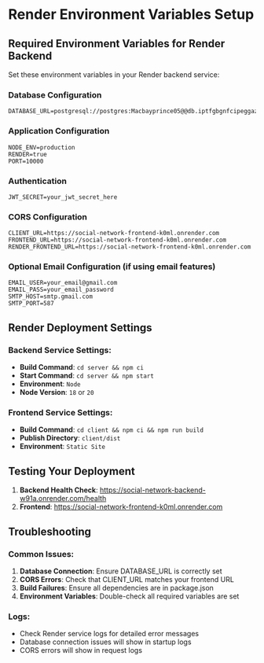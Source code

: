 # Render Environment Variables Setup

## Required Environment Variables for Render Backend

Set these environment variables in your Render backend service:

### Database Configuration
```
DATABASE_URL=postgresql://postgres:Macbayprince05@@db.iptfgbgnfcipeggazsxi.supabase.co:5432/postgres
```

### Application Configuration
```
NODE_ENV=production
RENDER=true
PORT=10000
```

### Authentication
```
JWT_SECRET=your_jwt_secret_here
```

### CORS Configuration
```
CLIENT_URL=https://social-network-frontend-k0ml.onrender.com
FRONTEND_URL=https://social-network-frontend-k0ml.onrender.com
RENDER_FRONTEND_URL=https://social-network-frontend-k0ml.onrender.com
```

### Optional Email Configuration (if using email features)
```
EMAIL_USER=your_email@gmail.com
EMAIL_PASS=your_email_password
SMTP_HOST=smtp.gmail.com
SMTP_PORT=587
```

## Render Deployment Settings

### Backend Service Settings:
- **Build Command**: `cd server && npm ci`
- **Start Command**: `cd server && npm start`
- **Environment**: `Node`
- **Node Version**: `18` or `20`

### Frontend Service Settings:
- **Build Command**: `cd client && npm ci && npm run build`
- **Publish Directory**: `client/dist`
- **Environment**: `Static Site`

## Testing Your Deployment

1. **Backend Health Check**: https://social-network-backend-w91a.onrender.com/health
2. **Frontend**: https://social-network-frontend-k0ml.onrender.com

## Troubleshooting

### Common Issues:
1. **Database Connection**: Ensure DATABASE_URL is correctly set
2. **CORS Errors**: Check that CLIENT_URL matches your frontend URL
3. **Build Failures**: Ensure all dependencies are in package.json
4. **Environment Variables**: Double-check all required variables are set

### Logs:
- Check Render service logs for detailed error messages
- Database connection issues will show in startup logs
- CORS errors will show in request logs


